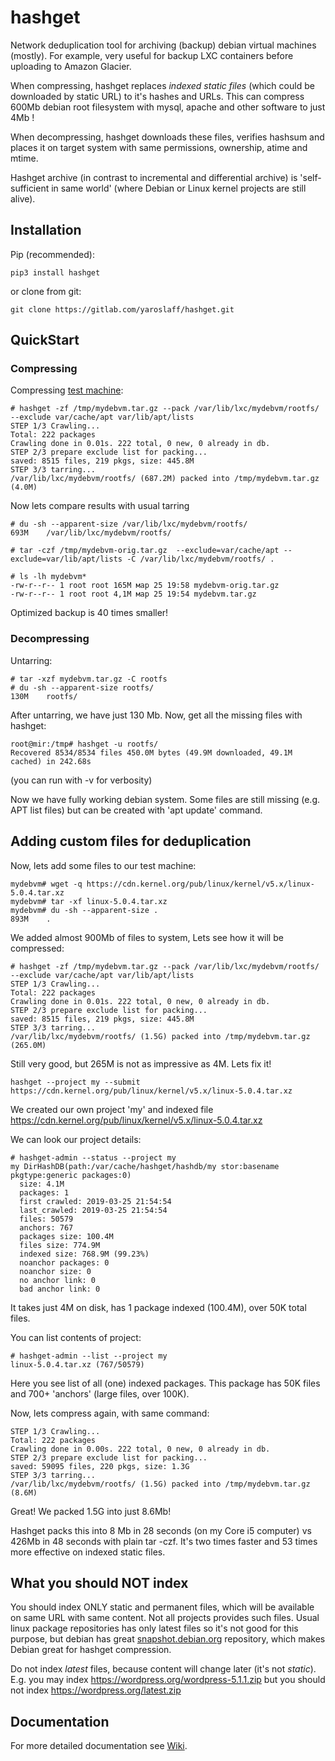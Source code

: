 # hashget

Network deduplication tool for archiving (backup) debian virtual machines (mostly). For example, very useful for backup LXC containers 
before uploading to Amazon Glacier. 

When compressing, hashget replaces *indexed static files* (which could be downloaded by static URL) 
to it's hashes and URLs. This can compress 600Mb debian root filesystem with mysql, apache and other software to just 4Mb !

When decompressing, hashget downloads these files, verifies hashsum and places it on target system with same 
permissions, ownership, atime and mtime.

Hashget archive (in contrast to incremental and differential archive) is 'self-sufficient in same world' 
(where Debian or Linux kernel projects are still alive). 

## Installation

Pip (recommended):
~~~
pip3 install hashget
~~~

or clone from git:
~~~
git clone https://gitlab.com/yaroslaff/hashget.git
~~~


## QuickStart

### Compressing

Compressing [test machine](https://gitlab.com/yaroslaff/hashget/wikis/Test-machine): 

~~~
# hashget -zf /tmp/mydebvm.tar.gz --pack /var/lib/lxc/mydebvm/rootfs/ --exclude var/cache/apt var/lib/apt/lists 
STEP 1/3 Crawling...
Total: 222 packages
Crawling done in 0.01s. 222 total, 0 new, 0 already in db.
STEP 2/3 prepare exclude list for packing...
saved: 8515 files, 219 pkgs, size: 445.8M
STEP 3/3 tarring...
/var/lib/lxc/mydebvm/rootfs/ (687.2M) packed into /tmp/mydebvm.tar.gz (4.0M)
~~~

Now lets compare results with usual tarring
~~~
# du -sh --apparent-size /var/lib/lxc/mydebvm/rootfs/
693M	/var/lib/lxc/mydebvm/rootfs/

# tar -czf /tmp/mydebvm-orig.tar.gz  --exclude=var/cache/apt --exclude=var/lib/apt/lists -C /var/lib/lxc/mydebvm/rootfs/ .

# ls -lh mydebvm*
-rw-r--r-- 1 root root 165M мар 25 19:58 mydebvm-orig.tar.gz
-rw-r--r-- 1 root root 4,1M мар 25 19:54 mydebvm.tar.gz
~~~
Optimized backup is 40 times smaller!

### Decompressing

Untarring:
~~~
# tar -xzf mydebvm.tar.gz -C rootfs
# du -sh --apparent-size rootfs/
130M	rootfs/
~~~

After untarring, we have just 130 Mb. Now, get all the missing files with hashget:
~~~
root@mir:/tmp# hashget -u rootfs/
Recovered 8534/8534 files 450.0M bytes (49.9M downloaded, 49.1M cached) in 242.68s
~~~
(you can run with -v for verbosity)

Now we have fully working debian system. Some files are still missing (e.g. APT list files) but can be created 
with 'apt update' command.



## Adding custom files for deduplication
Now, lets add some files to our test machine:

~~~
mydebvm# wget -q https://cdn.kernel.org/pub/linux/kernel/v5.x/linux-5.0.4.tar.xz
mydebvm# tar -xf linux-5.0.4.tar.xz 
mydebvm# du -sh --apparent-size .
893M	.
~~~

We added almost 900Mb of files to system, Lets see how it will be compressed:
~~~
# hashget -zf /tmp/mydebvm.tar.gz --pack /var/lib/lxc/mydebvm/rootfs/ --exclude var/cache/apt var/lib/apt/lists 
STEP 1/3 Crawling...
Total: 222 packages
Crawling done in 0.01s. 222 total, 0 new, 0 already in db.
STEP 2/3 prepare exclude list for packing...
saved: 8515 files, 219 pkgs, size: 445.8M
STEP 3/3 tarring...
/var/lib/lxc/mydebvm/rootfs/ (1.5G) packed into /tmp/mydebvm.tar.gz (265.0M)
~~~

Still very good, but 265M is not as impressive as 4M. Lets fix it!

~~~
hashget --project my --submit https://cdn.kernel.org/pub/linux/kernel/v5.x/linux-5.0.4.tar.xz
~~~  
We created our own project 'my' and indexed file https://cdn.kernel.org/pub/linux/kernel/v5.x/linux-5.0.4.tar.xz

We can look our project details:
~~~
# hashget-admin --status --project my
my DirHashDB(path:/var/cache/hashget/hashdb/my stor:basename pkgtype:generic packages:0)
  size: 4.1M
  packages: 1
  first crawled: 2019-03-25 21:54:54
  last_crawled: 2019-03-25 21:54:54
  files: 50579
  anchors: 767
  packages size: 100.4M
  files size: 774.9M
  indexed size: 768.9M (99.23%)
  noanchor packages: 0
  noanchor size: 0
  no anchor link: 0
  bad anchor link: 0
~~~
It takes just 4M on disk, has 1 package indexed (100.4M), over 50K total files. 

You can list contents of project:
~~~
# hashget-admin --list --project my
linux-5.0.4.tar.xz (767/50579)
~~~
Here you see list of all (one) indexed packages. This package has 50K files and 700+ 'anchors' (large files, over 100K).

Now, lets compress again, with same command:
~~~
STEP 1/3 Crawling...
Total: 222 packages
Crawling done in 0.00s. 222 total, 0 new, 0 already in db.
STEP 2/3 prepare exclude list for packing...
saved: 59095 files, 220 pkgs, size: 1.3G
STEP 3/3 tarring...
/var/lib/lxc/mydebvm/rootfs/ (1.5G) packed into /tmp/mydebvm.tar.gz (8.6M)
~~~

Great! We packed 1.5G into just 8.6Mb! 

Hashget packs this into 8 Mb in 28 seconds (on my Core i5 computer) vs 426Mb in 48 seconds with plain tar -czf. 
It's two times faster and 53 times more effective on indexed static files.


## What you should NOT index
You should index ONLY static and permanent files, which will be available on same URL with same content.
Not all projects provides such files. Usual linux package repositories has only latest files so it's not good for this
purpose, but debian has great [snapshot.debian.org](https://snapshot.debian.org/) repository, which makes Debian great 
for hashget compression.

Do not index *latest* files, because content will change later (it's not _static_). E.g. you may index 
https://wordpress.org/wordpress-5.1.1.zip but you should not index https://wordpress.org/latest.zip 

## Documentation
For more detailed documentation see [Wiki](https://gitlab.com/yaroslaff/hashget/wikis/home).



